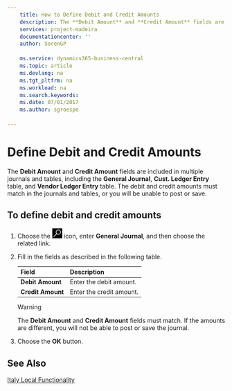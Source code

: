 ```yaml
---
    title: How to Define Debit and Credit Amounts
    description: The **Debit Amount** and **Credit Amount** fields are included in multiple journals and tables, including the **General Journal**, **Cust. Ledger Entry** table, and **Vendor Ledger Entry** table.
    services: project-madeira 
    documentationcenter: ''
    author: SorenGP

    ms.service: dynamics365-business-central
    ms.topic: article
    ms.devlang: na
    ms.tgt_pltfrm: na
    ms.workload: na
    ms.search.keywords:
    ms.date: 07/01/2017
    ms.author: sgroespe

---
```

# Define Debit and Credit Amounts
The **Debit Amount** and **Credit Amount** fields are included in multiple journals and tables, including the **General Journal**, **Cust. Ledger Entry** table, and **Vendor Ledger Entry** table. The debit and credit amounts must match in the journals and tables, or you will be unable to post or save.  

## To define debit and credit amounts  

1.  Choose the ![Search for Page or Report](../../media/ui-search/search_small.png "Search for Page or Report icon") icon, enter **General Journal**, and then choose the related link.  
2.  Fill in the fields as described in the following table.  

    |Field|Description|  
    |---------------------------------|---------------------------------------|  
    |**Debit Amount**|Enter the debit amount.|  
    |**Credit Amount**|Enter the credit amount.|  

    > [!WARNING]  
    >  The **Debit Amount** and **Credit Amount** fields must match. If the amounts are different, you will not be able to post or save the journal.  

3.  Choose the **OK** button.  

## See Also  
[Italy Local Functionality](italy-local-functionality.md)   
